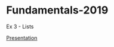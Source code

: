 # Fundamentals-2019
Ex 3 - Lists

[Presentation][1]

[1]: https://drive.google.com/open?id=1s_egHYDSBBVDi9sSvCxd2ReZ3uestTi8K4OB2JnMzWg
